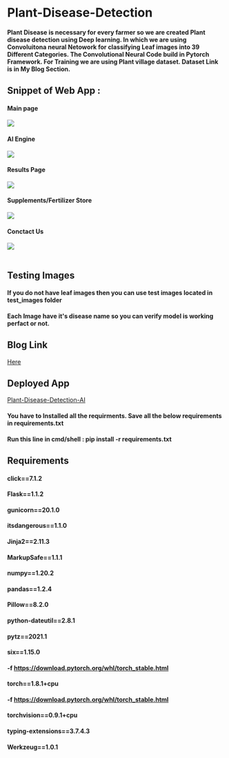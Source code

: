 # Plant-Disease-Detection
<p><h4>Plant Disease is necessary for every farmer so we are created Plant disease detection using Deep learning. In which we are using Convoluitona neural Netowork for classifying Leaf images into 39 Different Categories. The Convolutional Neural Code build in Pytorch Framework. For Training we are using Plant village dataset. Dataset Link is in My Blog Section.</h4></p>

## Snippet of Web App :
#### Main page
<img src = "demo_images/1.png" > <br>
#### AI Engine 
<img src = "demo_images/2.png"> <br>
#### Results Page 
<img src = "demo_images/3.png"> <br>
#### Supplements/Fertilizer  Store
<img src = "demo_images/4.JPG"> <br>
#### Conctact Us 
<img src = "demo_images/5.png"> <br><br>

## Testing Images

#### If you do not have leaf images then you can use test images located in test_images folder
#### Each Image have it's disease name so you can verify model is working perfact or not.

## Blog Link
<a href="https://medium.com/analytics-vidhya/plant-disease-detection-using-convolutional-neural-networks-and-pytorch-87c00c54c88f" target = "_blank">Here</a><br>

## Deployed App
<a href="https://plant-disease-detection-ai.herokuapp.com/" target = "_blank">Plant-Disease-Detection-AI</a><br>

#### You have to Installed all the requirments. Save all the below requirements in requirements.txt
#### Run this line in cmd/shell :  pip install -r requirements.txt

## Requirements 
#### click==7.1.2<br>
#### Flask==1.1.2<br>
#### gunicorn==20.1.0<br>
#### itsdangerous==1.1.0<br>
#### Jinja2==2.11.3<br>
#### MarkupSafe==1.1.1<br>
#### numpy==1.20.2<br>
#### pandas==1.2.4<br>
#### Pillow==8.2.0<br>
#### python-dateutil==2.8.1<br>
#### pytz==2021.1<br>
#### six==1.15.0<br>
#### -f https://download.pytorch.org/whl/torch_stable.html<br>
#### torch==1.8.1+cpu<br>
#### -f https://download.pytorch.org/whl/torch_stable.html<br>
#### torchvision==0.9.1+cpu<br>
#### typing-extensions==3.7.4.3<br>
#### Werkzeug==1.0.1<br>
